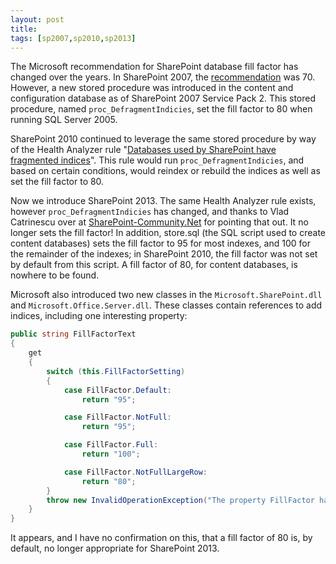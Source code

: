 ```yaml
---
layout: post
title: 
tags: [sp2007,sp2010,sp2013]
---
```


The Microsoft recommendation for SharePoint database fill factor has changed over the years.  In SharePoint 2007, the [recommendation](http://technet.microsoft.com/en-us/library/cc262731(v=office.12).aspx) was 70.  However, a new stored procedure was introduced in the content and configuration database as of SharePoint 2007 Service Pack 2.  This stored procedure, named `proc_DefragmentIndicies`, set the fill factor to 80 when running SQL Server 2005.

SharePoint 2010 continued to leverage the same stored procedure by way of the Health Analyzer rule "[Databases used by SharePoint have fragmented indices](http://technet.microsoft.com/en-us/library/ff805067(v=office.14).aspx)".  This rule would run `proc_DefragmentIndicies`, and based on certain conditions, would reindex or rebuild the indices as well as set the fill factor to 80.

Now we introduce SharePoint 2013.  The same Health Analyzer rule exists, however `proc_DefragmentIndicies` has changed, and thanks to Vlad Catrinescu over at [SharePoint-Community.Net](http://sharepoint-community.net/) for pointing that out.  It no longer sets the fill factor!  In addition, store.sql (the SQL script used to create content databases) sets the fill factor to 95 for most indexes, and 100 for the remainder of the indexes; in SharePoint 2010, the fill factor was not set by default from this script.  A fill factor of 80, for content databases, is nowhere to be found.

Microsoft also introduced two new classes in the `Microsoft.SharePoint.dll` and `Microsoft.Office.Server.dll`.  These classes contain references to add indices, including one interesting property:

```csharp
public string FillFactorText
{
    get
    {
        switch (this.FillFactorSetting)
        {
            case FillFactor.Default:
                return "95";

            case FillFactor.NotFull:
                return "95";

            case FillFactor.Full:
                return "100";

            case FillFactor.NotFullLargeRow:
                return "80";
        }
        throw new InvalidOperationException("The property FillFactor has an llegal value or there is a missing case in FillFactorText.");
    }
}
```

It appears, and I have no confirmation on this, that a fill factor of 80 is, by default, no longer appropriate for SharePoint 2013.